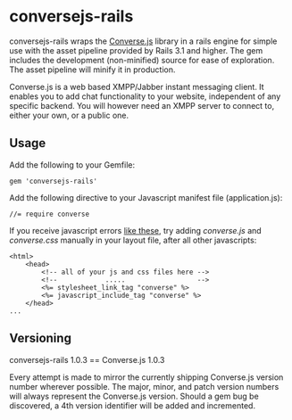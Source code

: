 # conversejs-rails

conversejs-rails wraps the [Converse.js](https://conversejs.org) library in a rails
engine for simple use with the asset pipeline provided by Rails 3.1 and higher.
The gem includes the development (non-minified) source for ease of exploration.
The asset pipeline will minify it in production.

Converse.js is a web based XMPP/Jabber instant messaging client. It enables you to add chat functionality to your website, independent of any specific backend. You will however need an XMPP server to connect to, either your own, or a public one.


## Usage

Add the following to your Gemfile:

    gem 'conversejs-rails'

Add the following directive to your Javascript manifest file (application.js):

    //= require converse
    
If you receive javascript errors [like these](https://github.com/requirejs/almond#incorrect-module-build-no-module-name), try adding _converse.js_ and _converse.css_ manually in your layout file, after all other javascripts:

    <html>
        <head>
            <!-- all of your js and css files here -->
            <!--            .....                  -->
            <%= stylesheet_link_tag "converse" %>
            <%= javascript_include_tag "converse" %>
        </head>
    ...

## Versioning

conversejs-rails 1.0.3 == Converse.js 1.0.3

Every attempt is made to mirror the currently shipping Converse.js version number
wherever possible. The major, minor, and patch version numbers will always
represent the Converse.js version. Should a gem bug be discovered, a 4th version
identifier will be added and incremented.
